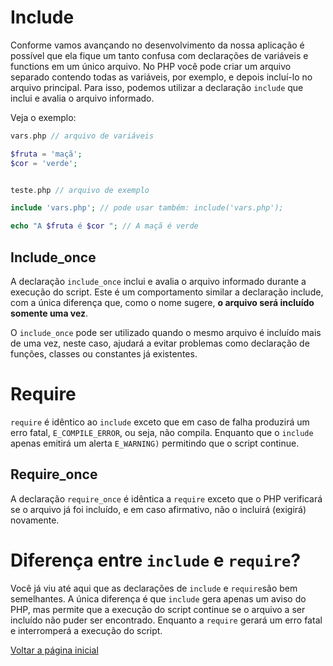 # Include

Conforme vamos avançando no desenvolvimento da nossa aplicação é possível que ela fique um tanto confusa com declarações de variáveis e functions em um único arquivo. No PHP você pode criar um arquivo separado contendo todas as variáveis, por exemplo, e depois incluí-lo no arquivo principal. Para isso, podemos utilizar a declaração `include` que inclui e avalia o arquivo informado. 

Veja o exemplo:

```php
vars.php // arquivo de variáveis

$fruta = 'maçã';
$cor = 'verde';


teste.php // arquivo de exemplo

include 'vars.php'; // pode usar também: include('vars.php');

echo "A $fruta é $cor "; // A maçã é verde
```
## Include_once
A declaração `include_once` inclui e avalia o arquivo informado durante a execução do script. Este é um comportamento similar a declaração include, com a única diferença que, como o nome sugere, **o arquivo será incluído somente uma vez**.

O `include_once` pode ser utilizado quando o mesmo arquivo é incluído mais de uma vez, neste caso, ajudará a evitar problemas como declaração de funções, classes ou constantes já existentes.

# Require

`require` é idêntico ao `include` exceto que em caso de falha produzirá um erro fatal, `E_COMPILE_ERROR`, ou seja, não compila. Enquanto que o `include` apenas emitirá um alerta `E_WARNING)` permitindo que o script continue. 


## Require_once

A declaração `require_once` é idêntica a `require` exceto que o PHP verificará se o arquivo já foi incluído, e em caso afirmativo, não o incluirá (exigirá) novamente.

# Diferença entre `include` e `require`?

Você já viu até aqui que as declarações de `include` e `require`são bem semelhantes. A única diferença é que `include`  gera apenas um aviso do PHP, mas permite que a execução do script continue se o arquivo a ser incluído não puder ser encontrado. Enquanto a `require` gerará um erro fatal e interromperá a execução do script.

[Voltar a página inicial](../README.md)